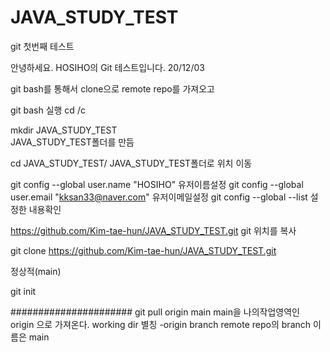 # JAVA_STUDY_TEST

git 첫번째 테스트

안녕하세요. HOSIHO의 Git 테스트입니다. 20/12/03

git bash를 통해서 clone으로 remote repo를 가져오고 

git bash 실행  cd /c 

mkdir JAVA_STUDY_TEST   
JAVA_STUDY_TEST폴더를 만듬

cd JAVA_STUDY_TEST/
JAVA_STUDY_TEST폴더로 위치 이동

git config --global user.name "HOSIHO"                  유저이름설정
git config --global user.email "kksan33@naver.com"      유저이메일설정
git config --global --list                              설정한 내용확인

https://github.com/Kim-tae-hun/JAVA_STUDY_TEST.git
git 위치를 복사

git clone https://github.com/Kim-tae-hun/JAVA_STUDY_TEST.git

정상적(main)

git init

######################
git pull origin main 
main을 나의작업영역인 origin 으로 가져온다.
working dir  별칭 -origin branch
remote repo의 branch 이름은 main
